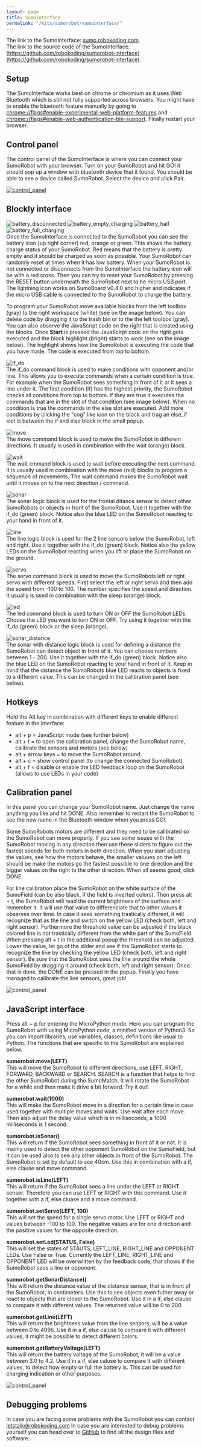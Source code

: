 ```yaml
---
layout: page
title: SumoInterface
permalink: "/kits/sumorobot/sumointerface/"
---
```


The link to the SumoInterface: [sumo.robokoding.com](http://sumo.robokoding.com).  
The link to the source code of the SumoInterface: [https://github.com/robokoding/sumorobot-interface](https://github.com/robokoding/sumorobot-interface).

## Setup

The SumoInterface works best on chrome or chromium as it uses Web Bluetooth which is still not fully supported across browsers. You might have to enable the bluetooth feature manually by going to [chrome://flags#enable-experimental-web-platform-features](chrome://flags#enable-experimental-web-platform-features) and [chrome://flags#enable-web-authentication-ble-support](chrome://flags#enable-web-authentication-ble-support). Finally restart your browser.

## Control panel

The control panel of the SumoInterface is where you can connect your SumoRobot with your browser. Turn on your SumoRobot and hit GO! it should pop up a window with bluetooth device that it found. You should be able to see a device called SumoRobot. Select the device and click Pair.

[![control_panel](/assets/img/sumorobot_interface_control_panel.png)](https://sumo.robokoding.com)

## Blockly interface

![battery_disconnected](/assets/img/sumorobot/sumointerface/battery_disconnected.png)
![battery_empty_charging](/assets/img/sumorobot/sumointerface/battery_empty_charging.png)
![battery_half](/assets/img/sumorobot/sumointerface/battery_half.png)
![battery_full_charging](/assets/img/sumorobot/sumointerface/battery_full_charging.png)  
Once the SumoInterface is connected to the SumoRobot you can see the battery icon (up right corner) red, orange or green. This shows the battery charge status of your SumoRobot. Red means that the battery is pretty empty and it should be charged as soon as possible. Your SumoRobot can randomly reset at times when it has low battery. When your SumoRobot is not connected or disconnects from the SumoInterface the battery icon will be with a red cross. Then you can try to reset your SumoRobot by pressing the RESET button underneath the SumoRobot next to he micro USB port. The lightning icon works on SumoBoard v0.4.0 and higher and indicates if the micro USB cable is connected to the SumoRobot to charge the battery.

To program your SumoRobot move available blocks from the left toolbox (gray) to the right workspace (white) (see on the image below). You can delete code by dragging it to the trash bin or to the the left toolbox (gray). You can also observe the JavaScript code on the right that is created using the blocks. Once **Start** is pressed the JavaScirpt code on the right gets executed and the block highlight (bright) starts to work (see on the image below). The highlight shows how the SumoRobot is executing the code that you have made. The code is executed from top to bottom.

![if_do](/assets/img/sumorobot/sumointerface/if_do.png)  
The if_do command block is used to make conditions with opponent and/or line. This allows you to execute commands when a certain condition is true. For example when the SumoRobot sees something in front of it or it sees a line under it.
The first condition (if) has the highest priority, the SumoRobot checks all conditions from top to bottom. If they are true it executes the commands that are in the slot of that condition (see image below). When no condition is true the commands in the else slot are executed. Add more conditions by clicking the "cog" like icon on the block and trag an else_if slot is between the if and else block in the small popup.

![move](/assets/img/sumorobot/sumointerface/move.png)  
The move command block is used to move the SumoRobot in different directions. It usually is used in combination with the wait (orange) block.

![wait](/assets/img/sumorobot/sumointerface/sleep.png)  
The wait cmmand block is used to wait before executing the next command. It is usually used in combination with the move (red) blocks to program a sequence of movements. The wait command makes the SumoRobot wait until it moves on to the next direction / command.

![sonar](/assets/img/sumorobot/sumointerface/opponent.png)  
The sonar logic block is used for the frontal ditance sensor to detect other SumoRobots or objects in front of the SumoRobot. Use it together with the if_do (green) block. Notice also the blue LED on the SumoRobot reacting to your hand in front of it.

![line](/assets/img/sumorobot/sumointerface/line.png)  
The line logic block is used for the 2 line sensors below the SumoRobot, left and right. Use it together with the if_do (green) block. Notice also the yellow LEDs on the SumoRobot reacting when you lift or place the SumoRobot on the ground.

![servo](/assets/img/sumorobot/sumointerface/servo.png)  
The servo command block is used to move the SumoRobots left or right servo with different speeds. First select the left or right servo and then add the speed from -100 to 100. The number specifies the speed and direction. It usually is used in combination with the sleep (orange) block.

![led](/assets/img/sumorobot/sumointerface/led.png)  
The led command block is used to turn ON or OFF the SumoRobot LEDs. Choose the LED you want to turn ON or OFF. Try using it together with the if_do (green) block or the sleep (orange).

![sonar_distance](/assets/img/sumorobot/sumointerface/opponent_distance.png)  
The sonar with distance logic block is used for defining a distance the SumoRobot can detect object in front of it. You can choose numbers between 1 - 200. Use it together with the if_do (green) block. Notice also the blue LED on the SumoRobot reacting to your hand in front of it. Keep in mind that the distance the SumoRobots blue LED reacts to objects is fixed to a different value. This can be changed in the calibration panel (see below).

## Hotkeys

Hold the Alt key in combination with different keys to enable different feature in the interface:
* alt + p = JavaScript mode (see further below)
* alt + t = to open the calibration panel, change the SumoRobot name, calibrate the sensors and motors (see below)
* alt + arrow keys = to move the SumoRobot around
* alt + c = show control panel (to change the connected SumoRobot)
* alt + f = disable or enable the LED feedback loop on the SumoRobot (allows to use LEDs in your code)

## Calibration panel

In this panel you can change your SumoRobot name. Just change the name anything you like and hit DONE. Also remember to restart the SumoRobot to see the new name in the Bluetooth window when you press GO!.

Some SumoRobots motors are different and they need to be calibrated so the SumoRobot can move properly. If you see some issues with the SumoRobot moving in any direction then use these sliders to figure out the fastest speeds for both motors in both direction. When you start adjusting the values, see how the motors behave, the smaller valuues on the left should be make the motors go the fastest possible to one direction and the bigger values on the right to the other direction. When all seems good, click DONE.

For line calibration place the SumoRobot on the white surface of the SumoField (can be also black, if the field is inverted colors). Then press alt + t, the SumoRobot will read the current brightness of the surface and remember it. It will use that value to differenciate that to other values it observes over time. In case it sees something trastically different, it will recognize that as the line and switch on the yellow LED (check both, left and right sensor). Furthermore the threshold value can be adjusted if the black colored line is not trastically different from the white part of the SumoField. When pressing alt + t in the additional popup the threshold can be adjusted. Lower the value, let go of the slider and see if the SumoRobot starts to recognize the line by checking the yellow LED (check both, left and right sensor). Be sure that the SumoRobot sees the line around the whole SumoField by dragging it around (check both, left and right sensor). Once that is done, the DONE can be pressed in the popup. Finally you have managed to calibrate the line sensors, great job!

![control_panel](/assets/img/sumorobot_interface_blockly.png)

## JavaScript interface

Press alt + p for entering the MicroPython mode. Here you can program the SumoRobot with using MicroPython code, a minified version of Python3. So you can import libraries, use variables, classes, definitions like usual to Python. The functions that are specific to the SumoRobot are explained below.

**sumorobot.move(LEFT)**  
This will move the SumoRobot to different directions, use LEFT, RIGHT, FORWARD, BACKWARD or SEARCH. SEARCH is a function that helps to find the other SumoRobot during the SumoMatch. It will rotate the SumoRobot for a while and then make it drive a bit forward. Try it out!

**sumorobot.wait(1000)**  
This will make the SumoRobot move in a direction for a certain time in case used together with multiple moves and waits. Use wait after each move. Then also adjust the delay value which is in milliseconds, a 1000 milliseconds is 1 second.

**sumorobot.isSonar()**  
This will return if the SumoRobot sees something in front of it or not. It is mainly used to detect the other opponent SumoRobot on the SumoField, but it can be used also to see any other objects in front of the SumoRobot. The SumoRobot is set by default to see 40cm. Use this in combination with a if, else clause and move command.

**sumorobot.isLine(LEFT)**  
This will return if the SumoRobot sees a line under the LEFT or RIGHT sensor. Therefore you can use LEFT or RIGHT with this command. Use it together with a if, else cluase and a move command.

**sumorobot.setServo(LEFT, 100)**  
This will set the speed for a single servo motor. Use LEFT or RIGHT and values between -100 to 100. The negative values are for one direction and the positive values for the opposite direction.

**sumorobot.setLed(STATUS, False)**  
This will set the states of STAUTS, LEFT_LINE, RIGHT_LINE and OPPONENT LEDs. Use False or True. Currently the LEFT_LINE, RIGHT_LINE and OPPONENT LED will be overwritten by the feedback code, that shows if the SumoRobot sees a line or opponent.

**sumorobot.getSonarDistance()**  
This will return the distance value of the distance sensor, that is in front of the SumoRobot, in centimeters. Use this to see objects even futher away or react to objects that are closer to the SumoRobot. Use it in a if, else clause to compare it with different values. The returned value will be 0 to 200.

**sumorobot.getLine(LEFT)**  
This will return the brightness value from the line sensors, will be a value between 0 to 4096. Use it in a if, else caluse to compare it with different values, it might be possible to detect different colors.

**sumorobot.getBatteryVoltage(LEFT)**  
This will return the battery voltage of the SumoRobot, it will be a value between 3.0 to 4.2. Use it in a if, else caluse to compare it with different values, to detect how empty or full the battery is. This can be used for charging indication or other purposes.

![control_panel](/assets/img/sumorobot_python_code.png)

## Debugging problems

In case you are facing some problems with the SumoRobot you can contact [letstalk@robokoding.com](#)
In case you are interested to debug problems yourself you can head over to [GitHub](https://github.com/robokoding) to find all the design files and software.
